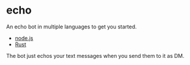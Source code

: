 # echo
An echo bot in multiple languages to get you started.

- [node.js](./nodejs)
- [Rust](./rust)


The bot just echos your text messages when you send them to it as DM.
